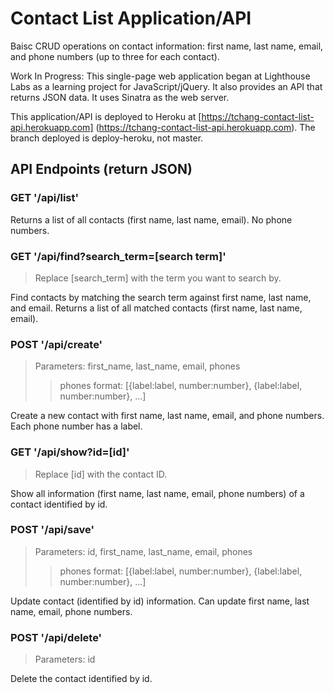 Contact List Application/API
============================ 

Baisc CRUD operations on contact information: first name, last name, email, and phone numbers (up to three for each contact).

Work In Progress: This single-page web application began at Lighthouse Labs as a learning project for JavaScript/jQuery. It also provides an API that returns JSON data. It uses Sinatra as the web server.

This application/API is deployed to Heroku at
[https://tchang-contact-list-api.herokuapp.com] (https://tchang-contact-list-api.herokuapp.com). The branch deployed is deploy-heroku, not master.

API Endpoints (return JSON)
---------------------------

### GET '/api/list'
Returns a list of all contacts (first name, last name, email). No phone numbers.

### GET '/api/find?search_term=[search term]'
> Replace [search_term] with the term you want to search by.

Find contacts by matching the search term against first name, last name, and email. Returns a list of all matched contacts (first name, last name, email).

### POST '/api/create'
> Parameters: first_name, last_name, email, phones
>> phones format:  [{label:label, number:number},
>>                  {label:label, number:number}, 
>>                  ...] 

Create a new contact with first name, last name, email, and phone numbers. Each phone number has a label.

### GET '/api/show?id=[id]'
> Replace [id] with the contact ID.

Show all information (first name, last name, email, phone numbers) of a contact identified by id.

### POST '/api/save'
> Parameters: id, first_name, last_name, email, phones
>> phones format:  [{label:label, number:number},
>>                  {label:label, number:number}, 
>>                  ...]

Update contact (identified by id) information. Can update first name, last name, email, phone numbers.

### POST '/api/delete'
> Parameters: id

Delete the contact identified by id.
